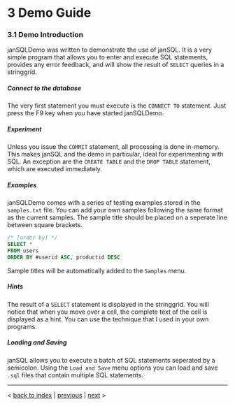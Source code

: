 # 3 Demo Guide

### 3.1 Demo Introduction

janSQLDemo was written to demonstrate the use of janSQL. It is a very simple program that allows you to enter and execute SQL statements, provides any error feedback, and will show the result of `SELECT` queries in a stringgrid.

##### Connect to the database

The very first statement you must execute is the `CONNECT TO` statement. Just press the F9 key when you have started janSQLDemo.

##### Experiment

Unless you issue the `COMMIT` statement, all processing is done in-memory. This makes janSQL and the demo in particular, ideal for experimenting with SQL. An exception are the `CREATE TABLE` and the `DROP TABLE` statement, which are executed immediately.

##### Examples

janSQLDemo comes with a series of testing examples stored in the `samples.txt` file. You can add your own samples following the same format as the current samples. The sample title should be placed on a seperate line between square brackets.

```sql
/* [order by] */
SELECT *
FROM users
ORDER BY #userid ASC, productid DESC
```

Sample titles will be automatically added to the `Samples` menu.

##### Hints

The result of a `SELECT` statement is displayed in the stringgrid. You will notice that when you move over a cell, the complete text of the cell is displayed as a hint. You can use the technique that I used in your own programs.

##### Loading and Saving

janSQL allows you to execute a batch of SQL statements seperated by a semicolon. Using the `Load and Save` menu options you can load and save `.sql` files that contain multiple SQL statements.

-----
< [back to index](index.md) | [previous](2_programming.md) | [next](4_component.md) >
